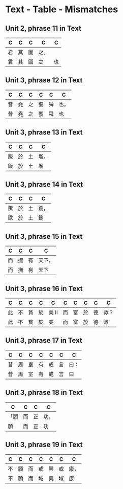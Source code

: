 # Text - Table - Mismatches

## Unit 2, phrase 11 in Text

C | C | C | C | C
--- | --- | --- | --- | ---
君 | 其 | 圖 | 之。 | 
君 | 其 | 圖 | 之 | 也

## Unit 3, phrase 12 in Text

C | C | C | C | C | C
--- | --- | --- | --- | --- | ---
昔 | 堯 | 之 | 饗 | 舜 | 也，
昔 | 堯 | 之 | 饗 | 舜 | 也

## Unit 3, phrase 13 in Text

C | C | C | C
--- | --- | --- | ---
飯 | 於 | 土 | 塯，
飯 | 於 | 土 | 塯

## Unit 3, phrase 14 in Text

C | C | C | C
--- | --- | --- | ---
欼 | 於 | 土 | 鉶，
欼 | 於 | 土 | 鉶

## Unit 3, phrase 15 in Text

C | C | C | C
--- | --- | --- | ---
而 | 撫 | 有 | 天下，
而 | 撫 | 有 | 天下

## Unit 3, phrase 16 in Text

C | C | C | C | C | C | C | C | C | C
--- | --- | --- | --- | --- | --- | --- | --- | --- | ---
此 | 不 | 貧 | 於 | 美 II  | 而 | 富 | 於 | 德 | 歟？
此 | 不 | 貧 | 於 | 美 | 而 | 富 | 於 | 德 | 歟

## Unit 3, phrase 17 in Text

C | C | C | C | C | C | C
--- | --- | --- | --- | --- | --- | ---
昔 | 周 | 室 | 有 | 戒 | 言 | 曰：
昔 | 周 | 室 | 有 | 戒 | 言 | 曰

## Unit 3, phrase 18 in Text

C | C | C | C
--- | --- | --- | ---
「願 | 而 | 正 | 功，
願 | 而 | 正 | 功

## Unit 3, phrase 19 in Text

C | C | C | C | C | C | C
--- | --- | --- | --- | --- | --- | ---
不 | 願 | 而 | 或 | 興 | 或 | 康，
不 | 願 | 而 | 域 | 興 | 域 | 康

